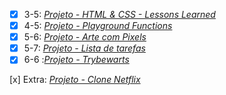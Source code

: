 
- [x] 3-5: _[Projeto - HTML & CSS - Lessons Learned](https://cristianbrum.github.io/cristianbrum.io/projects/project-lessons-learned/)_ 
- [x] 4-5: _[Projeto - Playground Functions](https://github.com/CristianBrum/cristianbrum.io/tree/master/projects/project-playground-functions)_
- [x] 5-6: _[Projeto - Arte com Pixels](https://cristianbrum.github.io/cristianbrum.io/projects/project-pixels-art/)_
- [x] 5-7: _[Projeto - Lista de tarefas](https://cristianbrum.github.io/cristianbrum.io/projects/project-todo-list/)_
- [x] 6-6  :_[Projeto - Trybewarts](https://cristianbrum.github.io/cristianbrum.io/projects/project-trybewarts/)_

[x] Extra: _[Projeto - Clone Netflix](https://cristianbrum.github.io/cristianbrum.io/projects/clone-netflix/)_
